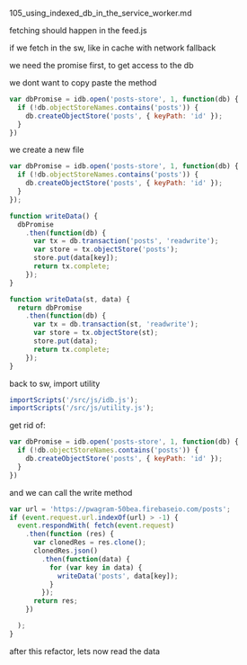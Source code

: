 105_using_indexed_db_in_the_service_worker.md


fetching should happen in the feed.js

if we fetch in the sw, like in cache with network fallback


we need the promise first, to get access to the db

we dont want to copy paste the method

```js
var dbPromise = idb.open('posts-store', 1, function(db) {
  if (!db.objectStoreNames.contains('posts')) {
    db.createObjectStore('posts', { keyPath: 'id' });
  }
})
```

we create a new file

```js
var dbPromise = idb.open('posts-store', 1, function(db) {
  if (!db.objectStoreNames.contains('posts')) {
    db.createObjectStore('posts', { keyPath: 'id' });
  }
});

function writeData() {
  dbPromise
    .then(function(db) {
      var tx = db.transaction('posts', 'readwrite');
      var store = tx.objectStore('posts');
      store.put(data[key]);
      return tx.complete;
    });
}
```


```js
function writeData(st, data) {
  return dbPromise
    .then(function(db) {
      var tx = db.transaction(st, 'readwrite');
      var store = tx.objectStore(st);
      store.put(data);
      return tx.complete;
    });
}
```



back to sw, import utility

```js
importScripts('/src/js/idb.js');
importScripts('/src/js/utility.js');
```

get rid of:

```js
var dbPromise = idb.open('posts-store', 1, function(db) {
  if (!db.objectStoreNames.contains('posts')) {
    db.createObjectStore('posts', { keyPath: 'id' });
  }
})
```

and we can call the write method

```js
var url = 'https://pwagram-50bea.firebaseio.com/posts';
if (event.request.url.indexOf(url) > -1) {
  event.respondWith( fetch(event.request)
    .then(function (res) {
      var clonedRes = res.clone();
      clonedRes.json()
        .then(function(data) {
          for (var key in data) {
            writeData('posts', data[key]);
          }
        });
      return res;
    })

  );
}
```

after this refactor, lets now read the data


















































